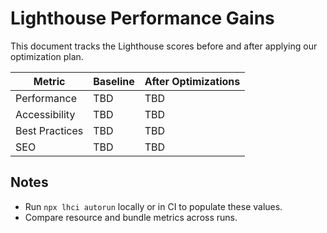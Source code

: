 # Lighthouse Performance Gains

This document tracks the Lighthouse scores before and after applying our optimization plan.

| Metric         | Baseline | After Optimizations |
| -------------- | -------- | ------------------- |
| Performance    | TBD      | TBD                 |
| Accessibility  | TBD      | TBD                 |
| Best Practices | TBD      | TBD                 |
| SEO            | TBD      | TBD                 |

## Notes

- Run `npx lhci autorun` locally or in CI to populate these values.
- Compare resource and bundle metrics across runs.
